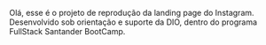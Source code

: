 Olá, esse é o projeto de reprodução da landing page do Instagram.
Desenvolvido sob orientação e suporte da DIO, dentro do programa FullStack Santander BootCamp.